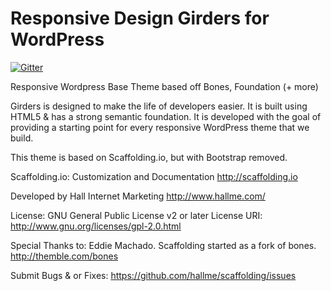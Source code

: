 Responsive Design Girders for WordPress
=======

[![Gitter](https://badges.gitter.im/Join%20Chat.svg)](https://gitter.im/hallme/scaffolding?utm_source=badge&utm_medium=badge&utm_campaign=pr-badge&utm_content=badge)

Responsive Wordpress Base Theme based off Bones, Foundation (+ more)

Girders is designed to make the life of developers easier. It is
built using HTML5 & has a strong semantic foundation. It is developed
with the goal of providing a starting point for every responsive
WordPress theme that we build.

This theme is based on Scaffolding.io, but with Bootstrap removed.

Scaffolding.io: Customization and Documentation
http://scaffolding.io

Developed by Hall Internet Marketing
http://www.hallme.com/

License: GNU General Public License v2 or later
License URI: http://www.gnu.org/licenses/gpl-2.0.html

Special Thanks to:
Eddie Machado. Scaffolding started as a fork of bones. http://themble.com/bones

Submit Bugs & or Fixes:
https://github.com/hallme/scaffolding/issues
